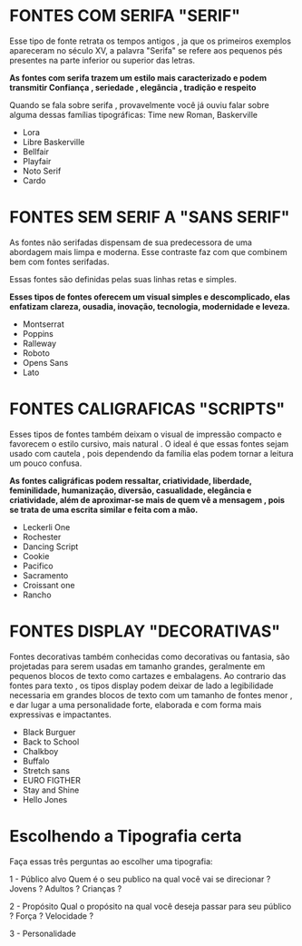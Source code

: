 # FONTES COM SERIFA "SERIF"

Esse tipo de fonte retrata os tempos antigos , ja que os primeiros exemplos apareceram no século XV, a palavra "Serifa" se refere aos pequenos pés presentes na parte inferior ou superior das letras.

**As fontes com serifa trazem um estilo mais caracterizado e podem transmitir Confiança , seriedade , elegância , tradição e respeito**

Quando se fala sobre serifa , provavelmente você já ouviu falar sobre alguma dessas famílias tipográficas: Time new Roman, Baskerville

- Lora
- Libre Baskerville
- Bellfair
- Playfair
- Noto Serif
- Cardo
# FONTES SEM SERIF A "SANS SERIF"

As fontes não serifadas dispensam de sua predecessora de uma abordagem mais limpa e moderna. Esse contraste faz com que combinem bem com fontes serifadas.

Essas fontes são definidas pelas suas linhas retas e simples.

**Esses tipos de fontes oferecem um visual simples e descomplicado, elas enfatizam clareza, ousadia, inovação, tecnologia, modernidade e leveza.**

- Montserrat
- Poppins
- Ralleway
- Roboto
- Opens Sans
- Lato
# FONTES CALIGRAFICAS "SCRIPTS"

Esses tipos de fontes também deixam o visual de impressão compacto e favorecem o estilo cursivo, mais natural . O ideal é que essas fontes sejam usado com cautela , pois dependendo da família elas podem tornar a leitura um pouco confusa.

**As fontes caligráficas podem ressaltar, criatividade, liberdade, feminilidade, humanização, diversão, casualidade, elegância e criatividade, além de aproximar-se mais de quem vê a mensagem , pois se trata de uma escrita similar e feita com a mão.**

- Leckerli One
- Rochester
- Dancing Script
- Cookie
- Pacifico
- Sacramento
- Croissant one
- Rancho
# FONTES DISPLAY "DECORATIVAS"

Fontes decorativas também conhecidas como decorativas ou fantasia, são projetadas para serem usadas em tamanho grandes, geralmente em pequenos blocos de texto como cartazes e embalagens. Ao contrario das fontes para texto , os tipos display  podem deixar de lado a legibilidade necessaria em grandes blocos de texto com um tamanho de fontes menor , e dar lugar a uma personalidade forte, elaborada e com forma mais expressivas e impactantes.

- Black Burguer
- Back to School
- Chalkboy
- Buffalo
- Stretch sans
- EURO FIGTHER
- Stay and Shine
- Hello Jones

# Escolhendo a Tipografia certa

Faça essas três perguntas ao escolher uma tipografia:

1 - Público alvo 
Quem é o seu publico na qual você vai se direcionar ? Jovens ? Adultos ? Crianças ?

2 -  Propósito
Qual o propósito na qual você deseja passar para seu público ? Força ? Velocidade ?

3 - Personalidade

